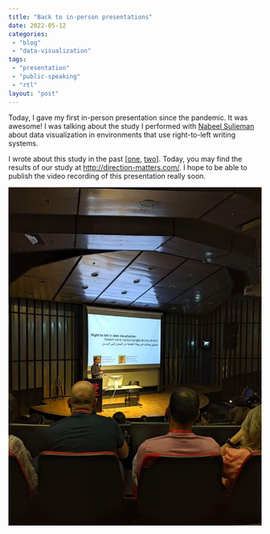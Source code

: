```yaml
---
title: "Back to in-person presentations"
date: 2022-05-12
categories: 
 - "blog"
 - "data-visualization"
tags: 
 - "presentation"
 - "public-speaking"
 - "rtl"
layout: "post"
---
```


Today, I gave my first in-person presentation since the pandemic. It was awesome! I was talking about the study I performed with [Nabeel Sulieman](https://nabeel.dev) about data visualization in environments that use right-to-left writing systems.

I wrote about this study in the past [[one](https://gorelik.net/2019/05/19/x-axis-direction-in-right-to-left-languages-part-two/), [two](https://gorelik.net/2019/05/19/x-axis-direction-in-right-to-left-languages-part-two/)]. Today, you may find the results of our study at http://direction-matters.com/. I hope to be able to publish the video recording of this presentation really soon.

![](/assets/img/2022/05/280091873_1057761791501722_8150898068813864255_n.jpg)
